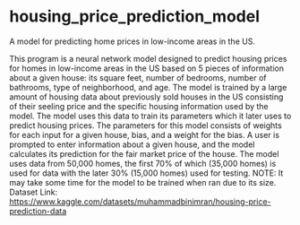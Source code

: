 # housing_price_prediction_model
A model for predicting home prices in low-income areas in the US.

This program is a neural network model designed to predict housing prices for homes in low-income areas in the US based on 5 pieces of information about a given house: its square feet, number of bedrooms, number of bathrooms, type of neighborhood, and age. The model is trained by a large amount of housing data about previously sold houses in the US consisting of their seeling price and the specific housing information used by the model. The model uses this data to train its parameters which it later uses to predict housing prices. The parameters for this model consists of weights for each input for a given house, bias, and a weight for the bias. A user is prompted to enter information about a given house, and the model calculates its prediction for the fair market price of the house. The model uses data from 50,000 homes, the first 70% of which (35,000 homes) is used for data with the later 30% (15,000 homes) used for testing. NOTE: It may take some time for the model to be trained when ran due to its size. Dataset Link: https://www.kaggle.com/datasets/muhammadbinimran/housing-price-prediction-data
